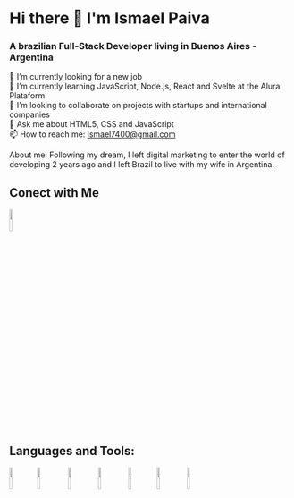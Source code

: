 # Hi there 👋 I'm Ismael Paiva

### A brazilian Full-Stack Developer living in Buenos Aires - Argentina


 🔭 I’m currently looking for a new job
 <br>
 🌱 I’m currently learning JavaScript, Node.js, React and Svelte at the Alura Plataform
 <br>
 👯 I’m looking to collaborate on projects with startups and international companies
 <br>
 💬 Ask me about HTML5, CSS and JavaScript
 <br>
 📫 How to reach me: ismael7400@gmail.com

About me: Following my dream, I left digital marketing to enter the world of developing 2 years ago and I left Brazil to live with my wife in Argentina.

## Conect with Me
<a href='https://www.linkedin.com/in/ismael-paiva-a325a4179/' target='_blank'><img  src="https://cdn.jsdelivr.net/gh/devicons/devicon@latest/icons/linkedin/linkedin-original.svg" width='10%'/> </a>

          

## Languages and Tools:
 <img src="https://cdn.jsdelivr.net/gh/devicons/devicon@latest/icons/html5/html5-original.svg" width='10%' /><img src="https://cdn.jsdelivr.net/gh/devicons/devicon@latest/icons/css3/css3-original.svg" width='10%'/> <img src="https://cdn.jsdelivr.net/gh/devicons/devicon@latest/icons/javascript/javascript-original.svg" width='10%' /> <img src="https://cdn.jsdelivr.net/gh/devicons/devicon@latest/icons/nodejs/nodejs-plain-wordmark.svg" width='10%' /> <img width='10%' src="https://cdn.jsdelivr.net/gh/devicons/devicon@latest/icons/sass/sass-original.svg" /><img src="https://cdn.jsdelivr.net/gh/devicons/devicon@latest/icons/tailwindcss/tailwindcss-original-wordmark.svg" width='10%' /> <img src="https://cdn.jsdelivr.net/gh/devicons/devicon@latest/icons/svelte/svelte-original.svg" width='10%'/>
          
          
          
          
          
          
          
          
<!--
**ismapaiva/ismapaiva** is a ✨ _special_ ✨ repository because its `README.md` (this file) appears on your GitHub profile.

Here are some ideas to get you started:

- 🔭 I’m currently looking for a new job...
- 🌱 I’m currently learning ...
- 👯 I’m looking to collaborate on ...
- 🤔 I’m looking for help with ...
- 💬 Ask me about ...
- 📫 How to reach me: ...
- 😄 Pronouns: ...
- ⚡ Fun fact: ...
-->
